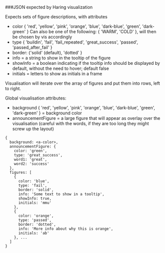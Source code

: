 ###JSON expected by Haring visualization

Expects sets of figure descriptions, with attributes
- color { 'red', 'yellow', 'pink', 'orange', 'blue', 'dark-blue', 'green', 'dark-green' }
  Can also be one of the following: { 'WARM', 'COLD' }, will then be chosen by vis accordingly
- type { 'buildin', 'fail', 'fail_repeated', 'great_success', 'passed', 'passed_after_fail' }
- border: {'solid' (default), 'dotted' }
- info = a string to show in the tooltip of the figure
- showInfo = a boolean indicating if the tooltip info should be displayed by default, without the need to hover; default false
- initials = letters to show as initials in a frame

Visualisation will iterate over the array of figures and put them into rows, left to right.

Global visualisation attributes:
- background { 'red', 'yellow', 'pink', 'orange', 'blue', 'dark-blue', 'green', 'dark-green' } = background color
- announcementFigure = a large figure that will appear as overlay over the visualisation (careful with the words, if they are too long they might screw up the layout)


```
{
  background: <a-color>,
  announcementFigure: {
    color: 'green',
    type: 'great_success',
    word1: 'great',
    word2: 'success'
  },
  figures: [
    {
      color: 'blue',
      type: 'fail',
      border: 'solid',
      info: 'Some text to show in a tooltip',
      showInfo: true,
      initials: 'mmu'
    },
    {
      color: 'orange',
      type: 'passed',
      border: 'dotted',
      info: 'More info about why this is orange',
      initials: 'ab'
    }, ...
  ]
}
```